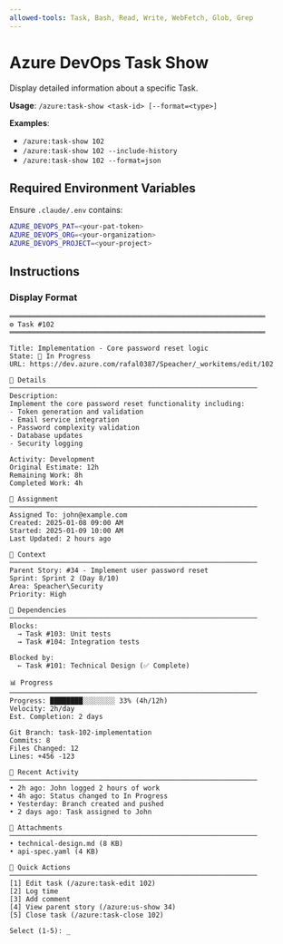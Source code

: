 ```yaml
---
allowed-tools: Task, Bash, Read, Write, WebFetch, Glob, Grep
---
```


# Azure DevOps Task Show

Display detailed information about a specific Task.

**Usage**: `/azure:task-show <task-id> [--format=<type>]`

**Examples**:
- `/azure:task-show 102`
- `/azure:task-show 102 --include-history`
- `/azure:task-show 102 --format=json`

## Required Environment Variables

Ensure `.claude/.env` contains:

```bash
AZURE_DEVOPS_PAT=<your-pat-token>
AZURE_DEVOPS_ORG=<your-organization>
AZURE_DEVOPS_PROJECT=<your-project>
```

## Instructions

### Display Format

```
═══════════════════════════════════════════════════════════════
⚙️ Task #102
═══════════════════════════════════════════════════════════════

Title: Implementation - Core password reset logic
State: 🔄 In Progress
URL: https://dev.azure.com/rafal0387/Speacher/_workitems/edit/102

📝 Details
─────────────────────────────────────────────────────────────
Description:
Implement the core password reset functionality including:
- Token generation and validation
- Email service integration
- Password complexity validation
- Database updates
- Security logging

Activity: Development
Original Estimate: 12h
Remaining Work: 8h
Completed Work: 4h

👤 Assignment
─────────────────────────────────────────────────────────────
Assigned To: john@example.com
Created: 2025-01-08 09:00 AM
Started: 2025-01-09 10:00 AM
Last Updated: 2 hours ago

📍 Context
─────────────────────────────────────────────────────────────
Parent Story: #34 - Implement user password reset
Sprint: Sprint 2 (Day 8/10)
Area: Speacher\Security
Priority: High

🔗 Dependencies
─────────────────────────────────────────────────────────────
Blocks:
  → Task #103: Unit tests
  → Task #104: Integration tests
  
Blocked by:
  ← Task #101: Technical Design (✅ Complete)

📊 Progress
─────────────────────────────────────────────────────────────
Progress: ████████░░░░░░░░ 33% (4h/12h)
Velocity: 2h/day
Est. Completion: 2 days

Git Branch: task-102-implementation
Commits: 8
Files Changed: 12
Lines: +456 -123

💬 Recent Activity
─────────────────────────────────────────────────────────────
• 2h ago: John logged 2 hours of work
• 4h ago: Status changed to In Progress
• Yesterday: Branch created and pushed
• 2 days ago: Task assigned to John

📎 Attachments
─────────────────────────────────────────────────────────────
• technical-design.md (8 KB)
• api-spec.yaml (4 KB)

🔧 Quick Actions
─────────────────────────────────────────────────────────────
[1] Edit task (/azure:task-edit 102)
[2] Log time
[3] Add comment
[4] View parent story (/azure:us-show 34)
[5] Close task (/azure:task-close 102)

Select (1-5): _
```